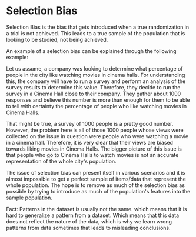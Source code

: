 # Selection Bias

Selection Bias is the bias that gets introduced when a true randomization in a trial is not achieved. This leads to a true sample of the population that is looking to be studied, not being achieved.

An example of a selection bias can be explained through the following example:

Let us assume, a company was looking to determine what percentage of people in the city like watching movies in cinema halls. For understanding this, the company will have to run a survey and perform an analysis of the survey results to determine this value. Therefore, they decide to run the survey in a Cinema Hall close to their company. They gather about 1000 responses and believe this number is more than enough for them to be able to tell with certainty the percentage of people who like watching movies in Cinema Halls.

That might be true, a survey of 1000 people is a pretty good number. However, the problem here is all of those 1000 people whose views were collected on the issue in question were people who were watching a movie in a cinema hall. Therefore, it is very clear that their views are biased towards liking movies in Cinema Halls. The bigger picture of this issue is that people who go to Cinema Halls to watch movies is not an accurate representation of the whole city's population.

The issue of selection bias can present itself in various scenarios and it is almost impossible to get a perfect sample of items/data that represent the whole population. The hope is to remove as much of the selection bias as possible by trying to introduce as much of the population's features into the sample population.

Fact: Patterns in the dataset is usually not the same. which means that it is hard to generalize a pattern from a dataset. Which means that this data does not reflect the nature of the data, which is why we learn wrong patterns from data sometimes that leads to misleading conclusions.

